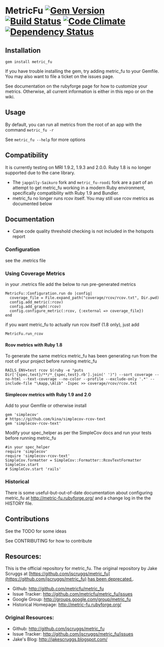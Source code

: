 # MetricFu [![Gem Version](https://badge.fury.io/rb/metric_fu.png)](http://badge.fury.io/rb/metric_fu) [![Build Status](https://travis-ci.org/metricfu/metric_fu.png?branch=master)](http://travis-ci.org/metricfu/metric_fu) [![Code Climate](https://codeclimate.com/github/metricfu/metric_fu.png)](https://codeclimate.com/github/metricfu/metric_fu) [![Dependency Status](https://gemnasium.com/metricfu/metric_fu.png)](https://gemnasium.com/metricfu/metric_fu)

## Installation

    gem install metric_fu

If you have trouble installing the gem, try adding metric_fu to your Gemfile. You may also want to file a ticket on the issues page.

See documentation on the rubyforge page for how to customize your metrics. Otherwise, all current information is either in this repo or on the wiki.

## Usage

By default, you can run all metrics from the root of an app with the command `metric_fu -r`

See `metric_fu --help` for more options

## Compatibility

It is currently testing on MRI 1.9.2, 1.9.3 and 2.0.0. Ruby 1.8 is no longer supported due to the cane library.

* The `japgolly-Saikuro` fork and `metric_fu-roodi` fork are a part of an attempt to get metric_fu working in a modern Ruby environment, specifically compatibility with Ruby 1.9 and Bundler.
* metric_fu no longer runs rcov itself. You may still use rcov metrics as documented below

## Documentation

* Cane code quality threshold checking is not included in the hotspots report

### Configuration

see the .metrics file

### Using Coverage Metrics

in your .metrics file add the below to run pre-generated metrics

    MetricFu::Configuration.run do |config|
      coverage_file = File.expand_path("coverage/rcov/rcov.txt", Dir.pwd)
      config.add_metric(:rcov)
      config.add_graph(:rcov)
      config.configure_metric(:rcov, {:external => coverage_file})
    end

if you want metric_fu to actually run rcov itself (1.8 only), just add

    MetricFu.run_rcov

#### Rcov metrics with Ruby 1.8

To generate the same metrics metric_fu has been generating run from the root of your project before running metric_fu

    RAILS_ENV=test rcov $(ruby -e "puts Dir['{spec,test}/**/*_{spec,test}.rb'].join(' ')") --sort coverage --no-html --text-coverage --no-color --profile --exclude-only '.*' --include-file "\Aapp,\Alib" -Ispec >> coverage/rcov/rcov.txt

#### Simplecov metrics with Ruby 1.9 and 2.0

Add to your Gemfile or otherwise install

    gem 'simplecov'
    # https://github.com/kina/simplecov-rcov-text
    gem 'simplecov-rcov-text'

Modify your spec_helper as per the SimpleCov docs and run your tests before running metric_fu

    #in your spec_helper
    require 'simplecov'
    require 'simplecov-rcov-text'
    SimpleCov.formatter = SimpleCov::Formatter::RcovTextFormatter
    SimpleCov.start
    # SimpleCov.start 'rails'

### Historical

There is some useful-but-out-of-date documentation about configuring metric_fu at http://metric-fu.rubyforge.org/ and a change log in the the HISTORY file.

## Contributions

See the TODO for some ideas

See CONTRIBUTING for how to contribute

## Resources:

This is the official repository for metric_fu.  The original repository by Jake Scruggs at [https://github.com/jscruggs/metric_fu](https://github.com/jscruggs/metric_fu) [has been deprecated.](http://jakescruggs.blogspot.com/2012/08/why-i-abandoned-metricfu.html).

* Github: http://github.com/metricfu/metric_fu
* Issue Tracker: http://github.com/metricfu/metric_fu/issues
* Google Group: http://groups.google.com/group/metric_fu
* Historical Homepage: http://metric-fu.rubyforge.org/

### Original Resources:

* Github: http://github.com/jscruggs/metric_fu
* Issue Tracker: http://github.com/jscruggs/metric_fu/issues
* Jake's Blog: http://jakescruggs.blogspot.com/
